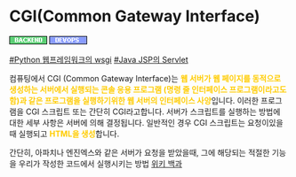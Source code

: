 # CGI(Common Gateway Interface)


![Backend](../../2TAT1C/Label_Backend.png)
![Devops](../../2TAT1C/Label_Devops.png)

<a href="https://www.google.com/search?sxsrf=ALeKk02TkY9ttK1turPwzgbe-tnVZz95Cw%3A1604556149603&ei=dZWjX9-vJLGQr7wPppyayAY&q=Python+%EC%9B%B9%ED%94%84%EB%A0%88%EC%9E%84%EC%9B%8C%ED%81%AC%EC%9D%98+wsgi&oq=Python+%EC%9B%B9%ED%94%84%EB%A0%88%EC%9E%84%EC%9B%8C%ED%81%AC%EC%9D%98+wsgi&gs_lcp=CgZwc3ktYWIQAzIFCAAQzQIyBQgAEM0CMgUIABDNAjoECAAQR1DcvgNY3L4DYIDAA2gAcAN4AIABmQGIAZkBkgEDMC4xmAEAoAECoAEBqgEHZ3dzLXdpesgBCMABAQ&sclient=psy-ab&ved=0ahUKEwifvsa63ersAhUxyIsBHSaOBmkQ4dUDCA0&uact=5">#Python 웹프레임워크의 wsgi</a>
<a href="https://www.google.com/search?sxsrf=ALeKk01OZXG_TOGzkECfdsejH5ZxFUUrRg%3A1604556136712&ei=aJWjX5ONK_CUr7wP4tubiAI&q=java+servlet+%EC%9D%B4%EB%9E%80&oq=java+Servlet+dlfks&gs_lcp=CgZwc3ktYWIQAxgAMggIABDJAxDLAToECAAQRzoHCAAQyQMQQzoFCAAQywE6AggAOgYIABAWEB5Qn0dY0FRg-VxoA3ACeAGAAakDiAG1DZIBCTAuNC4xLjEuMZgBAKABAaoBB2d3cy13aXrIAQjAAQE&sclient=psy-ab">#Java JSP의 Servlet</a>

컴퓨팅에서 CGI (Common Gateway Interface)는 <span style='color:#FFCC00; font-weight:bold;'>
웹 서버가 웹 페이지를 동적으로 생성하는 서버에서 실행되는 콘솔 응용 프로그램 (명령 줄 인터페이스 프로그램이라고도 함)과 같은 프로그램을 실행하기위한 웹 서버의 인터페이스 사양</span>입니다. 이러한 프로그램을 CGI 스크립트 또는 간단히 CGI라고합니다. 서버가 스크립트를 실행하는 방법에 대한 세부 사항은 서버에 의해 결정됩니다. 일반적인 경우 CGI 스크립트는 요청이있을 때 실행되고 <span style='color:#FFCC00; font-weight:bold;'>
HTML을 생성</span>합니다.

간단히, 아파치나 엔진엑스와 같은 서버가 요청을 받았을때, 그에 해당되는 적절한 기능을 우리가 작성한 코드에서 실행시키는 방법 <a href="https://en.wikipedia.org/wiki/Common_Gateway_Interface">위키 백과</a>
